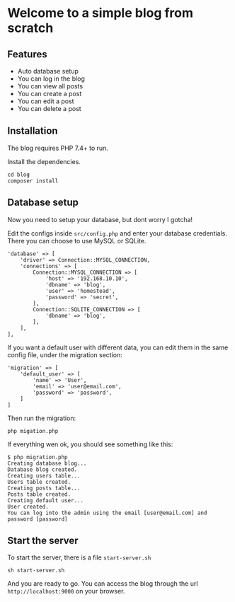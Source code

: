 # Welcome to a simple blog from scratch

## Features
- Auto database setup
- You can log in the blog
- You can view all posts
- You can create a post
- You can edit a post
- You can delete a post

## Installation

The blog requires PHP 7.4+ to run.

Install the dependencies.

```
cd blog
composer install
```

## Database setup

Now you need to setup your database, but dont worry I gotcha!

Edit the configs inside `src/config.php` and enter your database credentials. 
There you can choose to use MySQL or SQLite.

```
'database' => [
    'driver' => Connection::MYSQL_CONNECTION,
    'connections' => [
        Connection::MYSQL_CONNECTION => [
            'host' => '192.168.10.10',
            'dbname' => 'blog',
            'user' => 'homestead',
            'password' => 'secret',
        ],
        Connection::SQLITE_CONNECTION => [
            'dbname' => 'blog',
        ],
    ],
],
```

If you want a default user with different data, you can edit them in the same config file, under the migration section:

```
'migration' => [
    'default_user' => [
        'name' => 'User',
        'email' => 'user@email.com',
        'password' => 'password',
    ]
]
```

Then run the migration:

```
php migation.php
```

If everything wen ok, you should see something like this:

```
$ php migration.php
Creating database blog...
Database blog created.
Creating users table...
Users table created.
Creating posts table...
Posts table created.
Creating default user...
User created.
You can log into the admin using the email [user@email.com] and password [password]
```

## Start the server

To start the server, there is a file `start-server.sh`
```
sh start-server.sh
```

And you are ready to go. You can access the blog through the url `http://localhost:9000` on your browser.